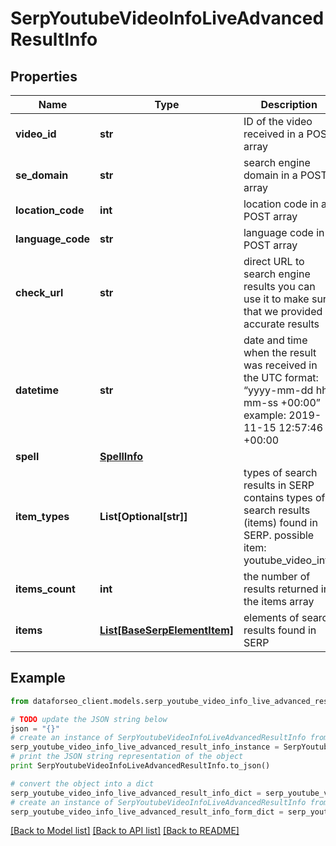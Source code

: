 # SerpYoutubeVideoInfoLiveAdvancedResultInfo


## Properties

Name | Type | Description | Notes
------------ | ------------- | ------------- | -------------
**video_id** | **str** | ID of the video received in a POST array | [optional] 
**se_domain** | **str** | search engine domain in a POST array | [optional] 
**location_code** | **int** | location code in a POST array | [optional] 
**language_code** | **str** | language code in a POST array | [optional] 
**check_url** | **str** | direct URL to search engine results you can use it to make sure that we provided accurate results | [optional] 
**datetime** | **str** | date and time when the result was received in the UTC format: “yyyy-mm-dd hh-mm-ss +00:00” example: 2019-11-15 12:57:46 +00:00 | [optional] 
**spell** | [**SpellInfo**](SpellInfo.md) |  | [optional] 
**item_types** | **List[Optional[str]]** | types of search results in SERP contains types of search results (items) found in SERP. possible item: youtube_video_info | [optional] 
**items_count** | **int** | the number of results returned in the items array | [optional] 
**items** | [**List[BaseSerpElementItem]**](BaseSerpElementItem.md) | elements of search results found in SERP | [optional] 

## Example

```python
from dataforseo_client.models.serp_youtube_video_info_live_advanced_result_info import SerpYoutubeVideoInfoLiveAdvancedResultInfo

# TODO update the JSON string below
json = "{}"
# create an instance of SerpYoutubeVideoInfoLiveAdvancedResultInfo from a JSON string
serp_youtube_video_info_live_advanced_result_info_instance = SerpYoutubeVideoInfoLiveAdvancedResultInfo.from_json(json)
# print the JSON string representation of the object
print SerpYoutubeVideoInfoLiveAdvancedResultInfo.to_json()

# convert the object into a dict
serp_youtube_video_info_live_advanced_result_info_dict = serp_youtube_video_info_live_advanced_result_info_instance.to_dict()
# create an instance of SerpYoutubeVideoInfoLiveAdvancedResultInfo from a dict
serp_youtube_video_info_live_advanced_result_info_form_dict = serp_youtube_video_info_live_advanced_result_info.from_dict(serp_youtube_video_info_live_advanced_result_info_dict)
```
[[Back to Model list]](../README.md#documentation-for-models) [[Back to API list]](../README.md#documentation-for-api-endpoints) [[Back to README]](../README.md)


